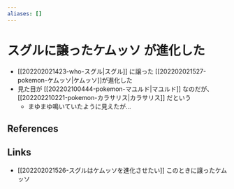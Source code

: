 ```yaml
---
aliases: []
---
```

# スグルに譲ったケムッソ が進化した

- [[202202021423-who-スグル|スグル]] に譲った [[202202021527-pokemon-ケムッソ|ケムッソ]]が進化した
- 見た目が [[202202100444-pokemon-マユルド|マユルド]] なのだが、[[202202210221-pokemon-カラサリス|カラサリス]] だという
	- まゆまゆ鳴いていたように見えたが…

## References



## Links

- [[202202021526-スグルはケムッソを進化させたい]] このときに譲ったケムッソ
